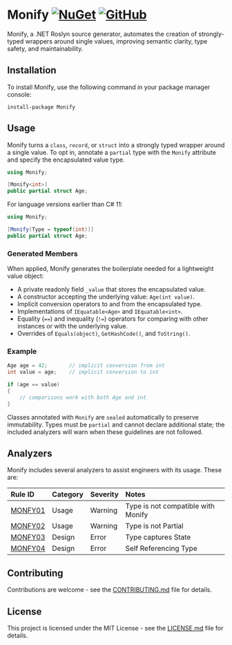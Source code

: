 # Monify [![NuGet](https://img.shields.io/nuget/v/Monify?logo=nuget)](https://www.nuget.org/packages/Monify/) [![GitHub](https://img.shields.io/github/license/MooVC/Monify)](LICENSE.md)

Monify, a .NET Roslyn source generator, automates the creation of strongly-typed wrappers around single values, improving semantic clarity, type safety, and maintainability.

## Installation

To install Monify, use the following command in your package manager console:

```shell
install-package Monify
```

## Usage

Monify turns a `class`, `record`, or `struct` into a strongly typed wrapper around a single value. To opt in, annotate a `partial` type with the `Monify` attribute and specify the encapsulated value type.

```csharp
using Monify;

[Monify<int>]
public partial struct Age;
```

For language versions earlier than C# 11:

```csharp
using Monify;

[Monify(Type = typeof(int))]
public partial struct Age;
```

### Generated Members

When applied, Monify generates the boilerplate needed for a lightweight value object:

- A private readonly field `_value` that stores the encapsulated value.
- A constructor accepting the underlying value: `Age(int value)`.
- Implicit conversion operators to and from the encapsulated type.
- Implementations of `IEquatable<Age>` and `IEquatable<int>`.
- Equality (`==`) and inequality (`!=`) operators for comparing with other instances or with the underlying value.
- Overrides of `Equals(object)`, `GetHashCode()`, and `ToString()`.

### Example

```csharp
Age age = 42;       // implicit conversion from int
int value = age;    // implicit conversion to int

if (age == value)
{
    // comparisons work with both Age and int
}
```

Classes annotated with `Monify` are `sealed` automatically to preserve immutability. Types must be `partial` and cannot declare additional state; the included analyzers will warn when these guidelines are not followed.

## Analyzers

Monify includes several analyzers to assist engineers with its usage. These are:

Rule ID                          | Category | Severity | Notes
:--------------------------------|:---------|:---------|:-------------------------------------------------------------------------
[MONFY01](docs/rules/MONFY01.md) | Usage    | Warning  | Type is not compatible with Monify
[MONFY02](docs/rules/MONFY02.md) | Usage    | Warning  | Type is not Partial
[MONFY03](docs/rules/MONFY03.md) | Design   | Error    | Type captures State
[MONFY04](docs/rules/MONFY04.md) | Design   | Error    | Self Referencing Type

## Contributing

Contributions are welcome - see the [CONTRIBUTING.md](/.github/CONTRIBUTING.md) file for details.

## License

This project is licensed under the MIT License - see the [LICENSE.md](LICENSE.md) file for details.